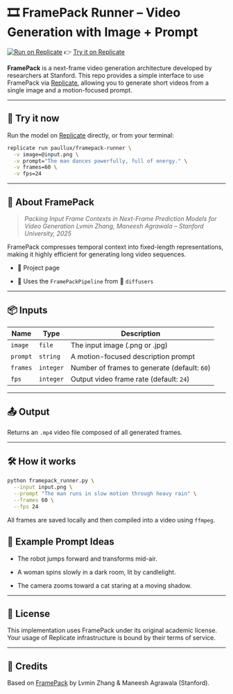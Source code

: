 # 🎞️ FramePack Runner – Video Generation with Image + Prompt

[![Run on Replicate](https://replicate.com/badge.svg)](https://replicate.com/paullux/framepack-runner)
👉 [Try it on Replicate](https://replicate.com/paullux/framepack-runner)

**FramePack** is a next-frame video generation architecture developed by researchers at Stanford.
This repo provides a simple interface to use FramePack via [Replicate](https://replicate.com/paullux/framepack-runner), allowing you to generate short videos from a single image and a motion-focused prompt.

---

## 🚀 Try it now

Run the model on [Replicate](https://replicate.com/paullux/framepack-runner) directly, or from your terminal:

```bash
replicate run paullux/framepack-runner \
  -v image=@input.png \
  -v prompt="The man dances powerfully, full of energy." \
  -v frames=60 \
  -v fps=24
```

---

## 🧠 About FramePack

> *Packing Input Frame Contexts in Next-Frame Prediction Models for Video Generation*
> *Lvmin Zhang, Maneesh Agrawala – Stanford University, 2025*

FramePack compresses temporal context into fixed-length representations, making it highly efficient for generating long video sequences.

- 📄 Project page

- 🧪 Uses the `FramePackPipeline` from 🤗 `diffusers`


---

## 📦 Inputs

| Name   | Type   | Description                             |
|--------|--------|-----------------------------------------|
| `image`  | `file`   | The input image (.png or .jpg)          |
| `prompt` | `string` | A motion-focused description prompt     |
| `frames` | `integer` | Number of frames to generate (default: `60`) |
| `fps`    | `integer` | Output video frame rate (default: `24`)  |


---

## 📤 Output

Returns an `.mp4` video file composed of all generated frames.


---

## 🛠 How it works

```bash
python framepack_runner.py \
  --input input.png \
  --prompt "The man runs in slow motion through heavy rain" \
  --frames 60 \
  --fps 24
```
All frames are saved locally and then compiled into a video using `ffmpeg`.

## 📸 Example Prompt Ideas

- The robot jumps forward and transforms mid-air.

- A woman spins slowly in a dark room, lit by candlelight.

- The camera zooms toward a cat staring at a moving shadow.


---

## 📃 License
This implementation uses FramePack under its original academic license.
Your usage of Replicate infrastructure is bound by their terms of service.


---

## 🙌 Credits

Based on [FramePack](https://github.com/lllyasviel/FramePack/) by Lvmin Zhang & Maneesh Agrawala (Stanford).


